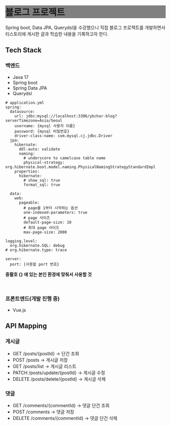 <h1 style="background-color:gray;"> 블로그 프로젝트 </h1>
Spring boot, Data JPA, Querydsl을 수강했으니 직접 블로그 프로젝트를 개발하면서
<br>
티스토리에 게시한 글과 학습한 내용을 기록하고자 한다.
<div>
<h2> Tech Stack </h2>
<h3> 백엔드 </h3>
<ul>
  <li> Java 17 </li>
  <li> Spring boot </li>
  <li> Spring Data JPA </li>
  <li> Querydsl </li>
</ul>

```
# application.yml
spring:
  datasource:
    url: jdbc:mysql://localhost:3306/ybchar-blog?serverTimezone=Asia/Seoul
    username: {mysql 사용자 이름}
    password: {mysql 비밀번호}
    driver-class-name: com.mysql.cj.jdbc.Driver
  jpa:
    hibernate:
      ddl-auto: validate
      naming:
        # underscore to camelcase table name
        physical-strategy: org.hibernate.boot.model.naming.PhysicalNamingStrategyStandardImpl
    properties:
      hibernate:
        # show_sql: true
        format_sql: true

  data:
    web:
      pageable:
        # page를 1부터 시작하는 옵션
        one-indexed-parameters: true
        # page 사이즈
        default-page-size: 10
        # 최대 page 사이즈
        max-page-size: 2000

logging.level:
  org.hibernate.SQL: debug
# org.hibernate.type: trace

server:
  port: {사용할 port 번호}
```
<b> 중활호 {} 에 있는 본인 환경에 맞춰서 사용할 것 </b>

<br/>
<h3> 프론트엔드(개발 진행 중) </h3>
<ul>
  <li> Vue.js </li>
</ul>
</div>

## API Mapping
### 게시글
- GET /posts/{postId} ->            단건 조회
- POST /posts ->                    게시글 저장
- GET /posts/list ->                게시글 리스트
- PATCH /posts/update/{postId} ->   게시글 수정
- DELETE /posts/delete/{postId} ->  게시글 삭제

### 댓글
- GET /comments/{commentId} ->      댓글 단건 조회
- POST /comments ->                 댓글 저장
- DELETE /comments/{commentId} ->   댓글 단건 삭제
